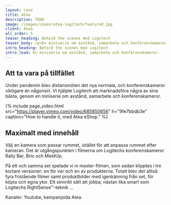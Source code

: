 ```yaml
---
layout: case
title: Atea
description: TODO
image: /images/cases/atea-logitech/featured.jpg
client: Atea
all_order: 5
teaser_heading: Behind the scenes med Logitech
teaser_body: <p>En miniserie om avstånd, samarbete och konferenskameror.</p>
intro_heading: Behind the scenes med Logitech
intro_lead: En miniserie om avstånd, samarbete och konferenskameror.
---
```


## Att ta vara på tillfället

Under pandemin blev distansmöten det nya normala, och konferenskameror viktigare än någonsin. Vi hjälpte Logitech att marknadsföra några av sina bästa, genom en miniserie om avstånd, samarbete och konferenskameror.

{%
  include page_video.html
  src="https://player.vimeo.com/video/685850656"
  h="9fe7bbdb3e"
  caption="How to handle it, med Atea eShop."
%}

## Maximalt med innehåll

Välj en kamera som passar rummet, istället för att anpassa rummet efter kameran. Det är utgångspunkten i filmerna om Logitechs konferenskameror Rally Bar, Brio och MeetUp.

På ett och samma set spelade vi in master-filmen, som sedan klipptes i tre kortare versioner: en för var och en av produkterna. Totalt blev det alltså fyra fristående filmer samt produktbilder med igenkänning från set, för köpta och egna ytor. Ett sinnrikt sätt att jobba; nästan lika smart som Logitechs RightSense™-teknik …

Kanaler: Youtube, kampanjsida Atea.
